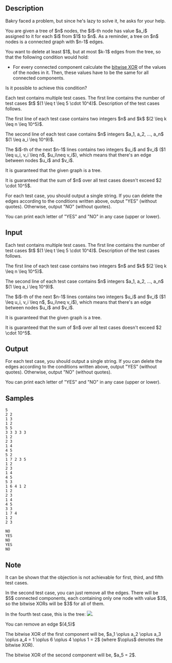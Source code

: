 ## Description

<div><p>Bakry faced a problem, but since he's lazy to solve it, he asks for your help.</p><p>You are given a tree of $n$ nodes, the $i$-th node has value $a_i$ assigned to it for each $i$ from $1$ to $n$. As a reminder, a tree on $n$ nodes is a connected graph with $n-1$ edges.</p><p>You want to delete <span class="tex-font-style-bf">at least $1$, but at most $k-1$ edges</span> from the tree, so that the following condition would hold:</p><ul><li><p>For every connected component calculate the <a href="https://en.wikipedia.org/wiki/Bitwise_operation#XOR">bitwise XOR</a> of the values of the nodes in it. Then, these values have to be the same for all connected components.</p></li></ul><p>Is it possible to achieve this condition?</p></div><div class="input-specification"><p>Each test contains multiple test cases. The first line contains the number of test cases $t$ $(1 \leq t \leq 5 \cdot 10^4)$. Description of the test cases follows.</p><p>The first line of each test case contains two integers $n$ and $k$ $(2 \leq k \leq n \leq 10^5)$.</p><p>The second line of each test case contains $n$ integers $a_1, a_2, ..., a_n$ $(1 \leq a_i \leq 10^9)$.</p><p>The $i$-th of the next $n-1$ lines contains two integers $u_i$ and $v_i$ ($1 \leq u_i, v_i \leq n$, $u_i\neq v_i$), which means that there's an edge between nodes $u_i$ and $v_i$.</p><p>It is guaranteed that the given graph is a tree.</p><p>It is guaranteed that the sum of $n$ over all test cases doesn't exceed $2 \cdot 10^5$.</p></div><div class="output-specification"><p>For each test case, you should output a single string. If you can delete the edges according to the conditions written above, output "YES" (without quotes). Otherwise, output "NO" (without quotes).</p><p>You can print each letter of "YES" and "NO" in any case (upper or lower).</p></div>

## Input

<p>Each test contains multiple test cases. The first line contains the number of test cases $t$ $(1 \leq t \leq 5 \cdot 10^4)$. Description of the test cases follows.</p><p>The first line of each test case contains two integers $n$ and $k$ $(2 \leq k \leq n \leq 10^5)$.</p><p>The second line of each test case contains $n$ integers $a_1, a_2, ..., a_n$ $(1 \leq a_i \leq 10^9)$.</p><p>The $i$-th of the next $n-1$ lines contains two integers $u_i$ and $v_i$ ($1 \leq u_i, v_i \leq n$, $u_i\neq v_i$), which means that there's an edge between nodes $u_i$ and $v_i$.</p><p>It is guaranteed that the given graph is a tree.</p><p>It is guaranteed that the sum of $n$ over all test cases doesn't exceed $2 \cdot 10^5$.</p>

## Output

<p>For each test case, you should output a single string. If you can delete the edges according to the conditions written above, output "YES" (without quotes). Otherwise, output "NO" (without quotes).</p><p>You can print each letter of "YES" and "NO" in any case (upper or lower).</p>

## Samples

```input1
5
2 2
1 3
1 2
5 5
3 3 3 3 3
1 2
2 3
1 4
4 5
5 2
1 7 2 3 5
1 2
2 3
1 4
4 5
5 3
1 6 4 1 2
1 2
2 3
1 4
4 5
3 3
1 7 4
1 2
2 3
```

```output1
NO
YES
NO
YES
NO
```




## Note

<p>It can be shown that the objection is not achievable for first, third, and fifth test cases.</p><p>In the second test case, you can just remove all the edges. There will be $5$ connected components, each containing only one node with value $3$, so the bitwise XORs will be $3$ for all of them.</p><p>In the fourth test case, this is the tree: <img class="tex-graphics" src="./32448/file/nwkS3y6X.png" style="max-width: 100.0%;max-height: 100.0%;">.</p><p>You can remove an edge <span class="tex-font-style-bf">$(4,5)$</span></p><p>The bitwise XOR of the first component will be, $a_1 \oplus a_2 \oplus a_3 \oplus a_4 = 1 \oplus 6 \oplus 4 \oplus 1 = 2$ (where $\oplus$ denotes the bitwise XOR). </p><p>The bitwise XOR of the second component will be, $a_5 = 2$. </p>
